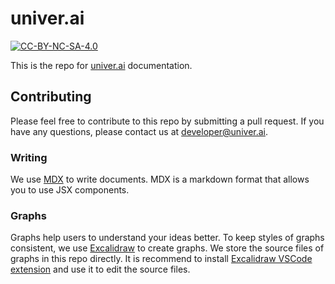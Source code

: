 # univer.ai

[![CC-BY-NC-SA-4.0](https://img.shields.io/badge/license-CC--BY--NC--SA--4.0-blue)](https://creativecommons.org/licenses/by-nc-sa/4.0/deed.en)

This is the repo for [univer.ai](https://univer.ai) documentation.

## Contributing

Please feel free to contribute to this repo by submitting a pull request. If you have any questions, please contact us at [developer@univer.ai](mailto:developer@univer.ai).

### Writing

We use [MDX](https://mdxjs.com/) to write documents. MDX is a markdown format that allows you to use JSX components.

### Graphs

Graphs help users to understand your ideas better. To keep styles of graphs consistent, we use [Excalidraw](https://excalidraw.com/) to create graphs. We store the source files of graphs in this repo directly. It is recommend to install [Excalidraw VSCode extension](https://marketplace.visualstudio.com/items?itemName=pomdtr.excalidraw-editor) and use it to edit the source files.
